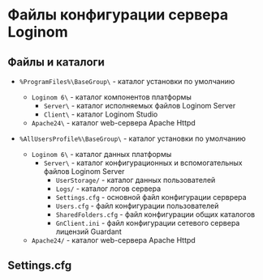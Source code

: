 # Файлы конфигурации сервера Loginom

## Файлы и каталоги

* `%ProgramFiles%\BaseGroup\` - каталог установки по умолчанию
  * `Loginom 6\` - каталог компонентов платформы
    * `Server\` - каталог исполняемых файлов Loginom Server
    * `Client\` - каталог Loginom Studio
  * `Apache24\` - каталог web-сервера Apache Httpd

* `%AllUsersProfile%\BaseGroup\` - каталог установки по умолчанию
  * `Loginom 6\` - каталог данных платформы
    * `Server\` - каталог конфигурационных и вспомогательных файлов Loginom Server
      * `UserStorage/` - каталог данных пользователей
      * `Logs/` - каталог логов сервера
      * `Settings.cfg` - основной файл конфигурации серврера
      * `Users.cfg` - файл конфигурации пользователей
      * `SharedFolders.cfg` - файл конфигурации общих каталогов
      * `GnClient.ini` - файл конфигурации сетевого сервера лицензий Guardant
  * `Apache24/` - каталог web-сервера Apache Httpd

## Settings.cfg

